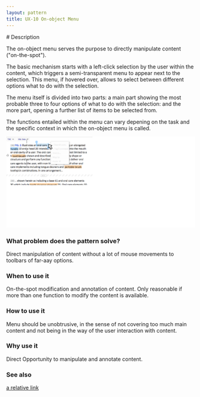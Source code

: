 ```yaml
---
layout: pattern
title: UX-10 On-object Menu
---
```

<div class="pl-pattern">
# Description

The on-object menu serves the purpose to directly manipulate content ("on-the-spot").

The basic mechanism starts with a left-click selection by the user within the content, which triggers a semi-transparent menu to appear next to the selection. This menu, if hovered over, allows to select between different options what to do with the selection.

The menu itself is divided into two parts: a main part showing the most probable three to four options of what to do with the selection: and the more part, opening a further list of items to be selected from.

The functions entailed within the menu can vary depening on the task and the specific context in which the on-object menu is called.

![On-object menu](OOM.png "On-object menu 1")

### What problem does the pattern solve?

Direct manipulation of content without a lot of mouse movements to toolbars of far-aay options.

### When to use it

On-the-spot modification and annotation of content. Only reasonable if more than one function to modify the content is available.

### How to use it

Menu should be unobtrusive, in the sense of not covering too much main content and not being in the way of the user interaction with content.

### Why use it

Direct Opportunity to manipulate and annotate content.

### See also
[a relative link](../01-atoms/button.md)

</div>
